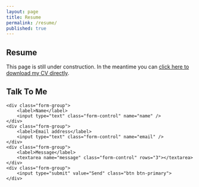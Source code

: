 ```yaml
---
layout: page
title: Resume
permalink: /resume/
published: true
---
```


## Resume

This page is still under construction. In the meantime you can [click here to download my CV directly](http://goo.gl/UHQG5p).

<h2>Talk To Me</h2>

<form action="//formspree.io/maxmumford@gmail.com" method="POST" id="contact">
    <input type="hidden" name="_next" value="{{site.url}}/thanks" />
    <input type="text" name="_gotcha" style="display:none" />

	<div class="form-group">
        <label>Name</label>
        <input type="text" class="form-control" name="name" />
    </div>
    <div class="form-group">
        <label>Email address</label>
        <input type="text" class="form-control" name="email" />
    </div>
	<div class="form-group">
		<label>Message</label>
		<textarea name="message" class="form-control" rows="3"></textarea>
	</div>
	<div class="form-group">
		<input type="submit" value="Send" class="btn btn-primary">
	</div>
</form>

<script src="/js/contact.js"></script>